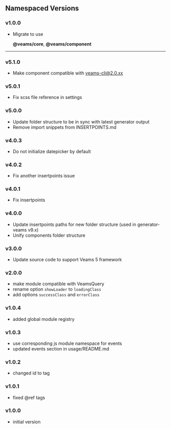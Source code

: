 ## Namespaced Versions

### v1.0.0

- Migrate to use 

	**@veams/core**, **@veams/component**

------------------

### v5.1.0
- Make component compatible with veams-cli@2.0.xx

### v5.0.1
- Fix scss file reference in settings 

### v5.0.0
- Update folder structure to be in sync with latest generator output
- Remove import snippets from INSERTPOINTS.md

### v4.0.3
- Do not initialize datepicker by default

### v4.0.2
- Fix another insertpoints issue

### v4.0.1
- Fix insertpoints

### v4.0.0
- Update insertpoints paths for new folder structure (used in generator-veams v9.x)
- Unify components folder structure

### v3.0.0
- Update source code to support Veams 5 framework

### v2.0.0
- make module compatible with VeamsQuery
- rename option `showLoader` to `loadingClass`
- add options `successClass` and `errorClass`

### v1.0.4
- added global module registry

### v1.0.3
- use corresponding js module namespace for events
- updated events section in usage/README.md

### v1.0.2
- changed id to tag

### v1.0.1
- fixed @ref tags

### v1.0.0
- initial version
